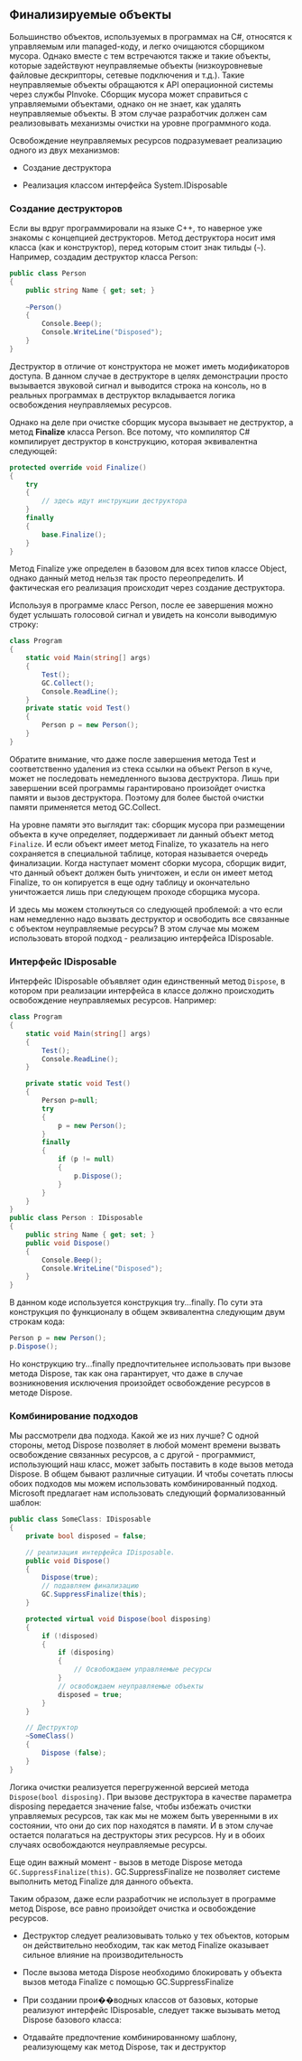 ## Финализируемые объекты

Большинство объектов, используемых в программах на C#, относятся к управляемым или managed-коду, и легко очищаются сборщиком мусора. Однако 
вместе с тем встречаются также и такие объекты, которые задействуют неуправляемые объекты (низкоуровневые файловые дескрипторы, сетевые подключения и т.д.). 
Такие неуправляемые объекты обращаются к API операционной системы через службы PInvoke. Сборщик мусора может справиться с управляемыми объектами, 
однако он не знает, как удалять неуправляемые объекты. В этом случае разработчик должен сам реализовывать механизмы очистки на уровне программного кода.

Освобождение неуправляемых ресурсов подразумевает реализацию одного из двух механизмов:

- Создание деструктора

- Реализация классом интерфейса System.IDisposable

### Создание деструкторов

Если вы вдруг программировали на языке C++, то наверное уже знакомы с концепцией деструкторов. Метод деструктора носит имя класса (как и конструктор), 
перед которым стоит знак тильды (`~`). Например, создадим деструктор класса Person:

```cs
public class Person
{
	public string Name { get; set; }
	
    ~Person()
    {
        Console.Beep();
		Console.WriteLine("Disposed");
    }
}
```

Деструктор в отличие от конструктора не может иметь модификаторов доступа. В данном случае в деструкторе в целях демонстрации просто вызывается звуковой сигнал и выводится строка на консоль, но 
в реальных программах в деструктор вкладывается логика освобождения неуправляемых ресурсов.

Однако на деле при очистке сборщик мусора вызывает не деструктор, а метод **Finalize** класса Person. Все потому, что компилятор C# компилирует 
деструктор в конструкцию, которая эквивалентна следующей:

```cs
protected override void Finalize()
{
    try
    {
        // здесь идут инструкции деструктора
    }
	finally
	{
		base.Finalize();
	}
}
```

Метод Finalize уже определен в базовом для всех типов классе Object, однако данный метод нельзя так просто переопределить. И фактическая 
его реализация происходит через создание деструктора.

Используя в программе класс Person, после ее завершения можно будет услышать голосовой сигнал и увидеть на консоли выводимую строку:

```cs
class Program
{
    static void Main(string[] args)
    {
        Test();
		GC.Collect();
        Console.ReadLine();
    }
	private static void Test()
    {
        Person p = new Person();
    }
}
```

Обратите внимание, что даже после завершения метода Test и соответственно удаления из стека ссылки на объект Person в куче, может не последовать немедленного вызова деструктора. 
Лишь при завершении всей программы гарантировано произойдет очистка памяти и вызов деструктора. Поэтому для более быстой очистки памяти применяется метод GC.Collect.

На уровне памяти это выглядит так: сборщик мусора при размещении объекта в куче определяет, поддерживает ли данный объект метод `Finalize`. 
И если объект имеет метод Finalize, то указатель на него сохраняется в специальной таблице, которая называется очередь финализации. Когда наступает 
момент сборки мусора, сборщик видит, что данный объект должен быть уничтожен, и если он имеет метод Finalize, то он копируется 
в еще одну таблицу и окончательно уничтожается лишь при следующем проходе сборщика мусора.

И здесь мы можем столкнуться со следующей проблемой: а что если нам немедленно надо вызвать деструктор и освободить все связанные с объектом неуправляемые ресурсы? 
В этом случае мы можем использовать второй подход - реализацию интерфейса IDisposable.

### Интерфейс IDisposable

Интерфейс IDisposable объявляет один единственный метод `Dispose`, в котором при реализации интерфейса в классе должно происходить 
освобождение неуправляемых ресурсов. Например:

```cs
class Program
{
    static void Main(string[] args)
    {
        Test();
        Console.ReadLine();
    }

    private static void Test()
    {
        Person p=null;
        try
        {
            p = new Person();
        }
        finally
        {
            if (p != null)
            {
                p.Dispose();
            }
        }
    }
}
public class Person : IDisposable
{
	public string Name { get; set; }
    public void Dispose()
    {
        Console.Beep();
		Console.WriteLine("Disposed");
    }
}
```

В данном коде используется конструкция try...finally. По сути эта конструкция по функционалу в общем эквивалентна следующим двум строкам кода:

```cs
Person p = new Person();
p.Dispose();
```

Но конструкцию try...finally предпочтительнее использовать при вызове метода Dispose, так как она гарантирует, что даже в случае возникновения исключения 
произойдет освобождение ресурсов в методе Dispose.

### Комбинирование подходов

Мы рассмотрели два подхода. Какой же из них лучше? С одной стороны, метод Dispose позволяет в любой момент времени вызвать освобождение связанных ресурсов, 
а с другой - программист, использующий наш класс, может забыть поставить в коде вызов метода Dispose. В общем бывают различные ситуации. И чтобы сочетать плюсы 
обоих подходов мы можем использовать комбинированный подход. Microsoft предлагает нам использовать следующий формализованный шаблон:

```cs
public class SomeClass: IDisposable
{
    private bool disposed = false;

    // реализация интерфейса IDisposable.
    public void Dispose()
    {
        Dispose(true);
		// подавляем финализацию
        GC.SuppressFinalize(this);
    }

    protected virtual void Dispose(bool disposing)
    {
        if (!disposed)
        {
            if (disposing)
            {
                // Освобождаем управляемые ресурсы
            }
            // освобождаем неуправляемые объекты
            disposed = true;
        }
    }

    // Деструктор
    ~SomeClass()
    {
        Dispose (false);
    }
}
```

Логика очистки реализуется перегруженной версией метода `Dispose(bool disposing)`. При вызове деструктора в качестве параметра 
disposing передается значение false, чтобы избежать очистки управляемых ресурсов, так как мы не можем быть уверенными в их состоянии, что они до сих 
пор находятся в памяти. И в этом случае остается полагаться на деструкторы этих ресурсов. Ну и в обоих случаях освобождаются неуправляемые ресурсы.

Еще один важный момент - вызов в методе Dispose метода `GC.SuppressFinalize(this)`. GC.SuppressFinalize не позволяет системе выполнить метод Finalize для данного объекта.

Таким образом, даже если разработчик не использует в программе метод Dispose, все равно произойдет очистка и освобождение ресурсов.

- Деструктор следует реализовывать только у тех объектов, которым он действительно необходим, так как метод Finalize оказывает сильное 
влияние на производительность

- После вызова метода Dispose необходимо блокировать у объекта вызов метода Finalize с помощью  GC.SuppressFinalize

- При создании прои��водных классов от базовых, которые реализуют интерфейс IDisposable, следует также вызывать метод Dispose базового класса:

- Отдавайте предпочтение комбинированному шаблону, реализующему как метод Dispose, так и деструктор

